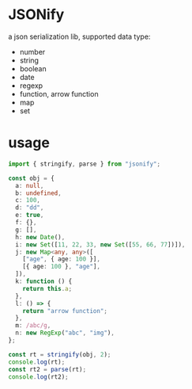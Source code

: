 # JSONify

a json serialization lib, supported data type:

- number
- string
- boolean
- date
- regexp
- function, arrow function
- map
- set

# usage

```ts
import { stringify, parse } from "jsonify";

const obj = {
  a: null,
  b: undefined,
  c: 100,
  d: "dd",
  e: true,
  f: {},
  g: [],
  h: new Date(),
  i: new Set([11, 22, 33, new Set([55, 66, 77])]),
  j: new Map<any, any>([
    ["age", { age: 100 }],
    [{ age: 100 }, "age"],
  ]),
  k: function () {
    return this.a;
  },
  l: () => {
    return "arrow function";
  },
  m: /abc/g,
  n: new RegExp("abc", "img"),
};

const rt = stringify(obj, 2);
console.log(rt);
const rt2 = parse(rt);
console.log(rt2);
```
